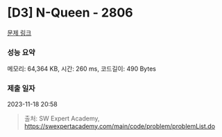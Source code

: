 # [D3] N-Queen - 2806 

[문제 링크](https://swexpertacademy.com/main/code/problem/problemDetail.do?contestProbId=AV7GKs06AU0DFAXB) 

### 성능 요약

메모리: 64,364 KB, 시간: 260 ms, 코드길이: 490 Bytes

### 제출 일자

2023-11-18 20:58



> 출처: SW Expert Academy, https://swexpertacademy.com/main/code/problem/problemList.do